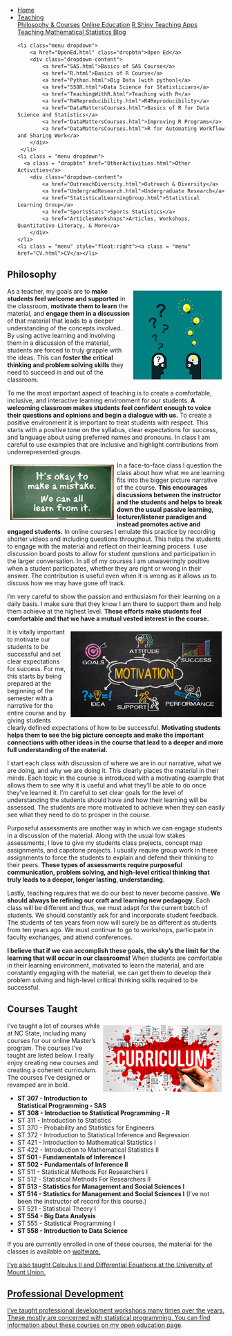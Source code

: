 
<head>
  <link rel="stylesheet" href="../css/styles.css">
</head>

<ul class = "menu">
    <li class = "menu"><a class = "menu" href="../index.html">Home</a></li>
    <li class="menu dropdown">
        <a href="Teaching.html" class="dropbtn">Teaching</a>
        <div class="dropdown-content">
            <a href="PhilosophyCourses.html">Philosophy & Courses</a>
            <a href="Online.html">Online Education</a>
            <a href="ShinyApps.html">R Shiny Teaching Apps</a>
            <a href="MathStat.html">Teaching Mathematical Statistics Blog</a>
        </div>
     </li>
    
    <li class="menu dropdown">
        <a href="OpenEd.html" class="dropbtn">Open Ed</a>
        <div class="dropdown-content">
            <a href="SAS.html">Basics of SAS Course</a>
            <a href="R.html">Basics of R Course</a>
            <a href="Python.html">Big Data (with python)</a>
            <a href="558R.html">Data Science for Statisticians</a>
            <a href="TeachingWithR.html">Teaching with R</a>
            <a href="R4Reproducibility.html">R4Reproducibility</a>
            <a href="DataMattersCourses.html">Basics of R for Data Science and Statistics</a>
            <a href="DataMattersCourses.html">Improving R Programs</a>
            <a href="DataMattersCourses.html">R for Automating Workflow and Sharing Work</a>
        </div>
     </li>
    <li class = "menu dropdown">
      <a class = "dropbtn" href="OtherActivities.html">Other Activities</a>
        <div class="dropdown-content">
            <a href="OutreachDiversity.html">Outreach & Diversity</a>
            <a href="UndergradResearch.html">Undergraduate Research</a>
            <a href="StatisticalLearningGroup.html">Statistical Learning Group</a>
            <a href="SportsStats">Sports Statistics</a>
            <a href="ArticlesWorkshops">Articles, Workshops, Quantitative Literacy, & More</a>
        </div>
    </li>
    <li class = "menu" style="float:right"><a class = "menu" href="CV.html">CV</a></li>
</ul>

<br style = "display: block; content: ''; margin-top: 10; ">


## Philosophy

<div style="float: right; padding: 7px 7px 7px 7px;">

<img src = "../images/question.png" alt = "Courtesy: pixabay. Idea image.">

</div>

As a teacher, my goals are to **make students feel welcome and
supported** in the classroom, **motivate them to learn** the material,
and **engage them in a discussion** of that material that leads to a
deeper understanding of the concepts involved. By using active learning
and involving them in a discussion of the material, students are forced
to truly grapple with the ideas. This can **foster the critical thinking
and problem solving skills** they need to succeed in and out of the
classroom.

To me the most important aspect of teaching is to create a comfortable,
inclusive, and interactive learning environment for our students. **A
welcoming classroom makes students feel confident enough to voice their
questions and opinions and begin a dialogue with us.** To create a
positive environment it is important to treat students with respect.
This starts with a positive tone on the syllabus, clear expectations for
success, and language about using preferred names and pronouns. In class
I am careful to use examples that are inclusive and highlight
contributions from underrepresented groups.

<div style="float: left; padding: 7px 7px 7px 7px;">

<img src = "../images/mistake.png" alt = "Courtesy: Ok to make a mistake imag.">

</div>

In a face-to-face class I question the class about how what we are
learning fits into the bigger picture narrative of the course. **This
encourages discussions between the instructor and the students and helps
to break down the usual passive learning, lecturer/listener paradigm and
instead promotes active and engaged students.** In online courses I
emulate this practice by recording shorter videos and including
questions throughout. This helps the students to engage with the
material and reflect on their learning process. I use discussion board
posts to allow for student questions and participation in the larger
conversation. In all of my courses I am unwaveringly positive when a
student participates, whether they are right or wrong in their answer.
The contribution is useful even when it is wrong as it allows us to
discuss how we may have gone off track.

I’m very careful to show the passion and enthusiasm for their learning
on a daily basis. I make sure that they know I am there to support them
and help them achieve at the highest level. **These efforts make
students feel comfortable and that we have a mutual vested interest in
the course.**

<div style="float: right; padding: 7px 7px 7px 7px;">

<img src = "../images/motivation.png" alt = "Motivation image." width = "350">

</div>

It is vitally important to motivate our students to be successful and
set clear expectations for success. For me, this starts by being
prepared at the beginning of the semester with a narrative for the
entire course and by giving students clearly defined expectations of how
to be successful. **Motivating students helps them to see the big
picture concepts and make the important connections with other ideas in
the course that lead to a deeper and more full understanding of the
material.**

I start each class with discussion of where we are in our narrative,
what we are doing, and why we are doing it. This clearly places the
material in their minds. Each topic in the course is introduced with a
motivating example that allows them to see why it is useful and what
they’ll be able to do once they’ve learned it. I’m careful to set clear
goals for the level of understanding the students should have and how
their learning will be assessed. The students are more motivated to
achieve when they can easily see what they need to do to prosper in the
course.

Purposeful assessments are another way in which we can engage students
in a discussion of the material. Along with the usual low stakes
assessments, I love to give my students class projects, concept map
assignments, and capstone projects. I usually require group work in
these assignments to force the students to explain and defend their
thinking to their peers. **These types of assessments require purposeful
communication, problem solving, and high-level critical thinking that
truly leads to a deeper, longer lasting, understanding.**

Lastly, teaching requires that we do our best to never become passive.
**We should always be refining our craft and learning new pedagogy.**
Each class will be different and thus, we must adapt for the current
batch of students. We should constantly ask for and incorporate student
feedback. The students of ten years from now will surely be as different
as students from ten years ago. We must continue to go to workshops,
participate in faculty exchanges, and attend conferences.

**I believe that if we can accomplish these goals, the sky’s the limit
for the learning that will occur in our classrooms!** When students are
comfortable in their learning environment, motivated to learn the
material, and are constantly engaging with the material, we can get them
to develop their problem solving and high-level critical thinking skills
required to be successful.

## Courses Taught

<div style="float: right;padding: 7px 7px 7px 7px;">

<img src = "../images/curriculum.jpg" alt = "Courtesy: NC State" width = "275">

</div>

I’ve taught a lot of courses while at NC State, including many courses
for our online Master’s program. The courses I’ve taught are listed
below. I really enjoy creating new courses and creating a coherent
curriculum. The courses I’ve designed or revamped are in bold.

- **ST 307 - Introduction to Statistical Programming - SAS**
- **ST 308 - Introduction to Statistical Programming - R**
- ST 311 - Introduction to Statistics
- ST 370 - Probability and Statistics for Engineers
- ST 372 - Introduction to Statistical Inference and Regression
- ST 421 - Introduction to Mathematical Statistics I
- ST 422 - Introduction to Mathematical Statistics II
- **ST 501 - Fundamentals of Inference I**
- **ST 502 - Fundamentals of Inference II**
- ST 511 - Statistical Methods For Researchers I
- ST 512 - Statistical Methods For Researchers II
- **ST 513 - Statistics for Management and Social Sciences I**
- **ST 514 - Statistics for Management and Social Sciences I** (I’ve not
  been the instructor of record for this course.)
- ST 521 - Statistical Theory I
- **ST 554 - Big Data Analysis**
- ST 555 - Statistical Programming I
- **ST 558 - Introduction to Data Science**

If you are currently enrolled in one of these courses, the material for
the classes is available on
<a href = "https://www.wolfware.ncsu.edu" target ="_blank">wolfware.

I’ve also taught Calculus II and Differential Equations at the
University of Mount Union.

## Professional Development

I’ve taught professional development workshops many times over the
years. These mostly are concerned with statistical programming. You can
find information about these courses on my [open education
page](OpenEd.html).
